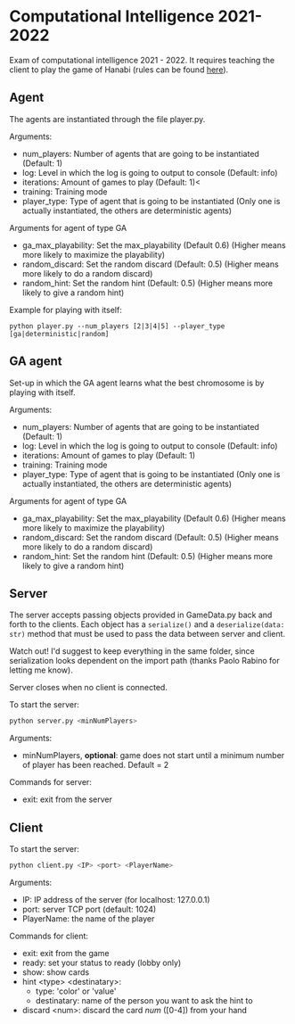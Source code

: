 # Computational Intelligence 2021-2022

Exam of computational intelligence 2021 - 2022. It requires teaching the client to play the game of Hanabi (rules can be found [here](https://www.spillehulen.dk/media/102616/hanabi-card-game-rules.pdf)).

## Agent

The agents are instantiated through the file player.py.

Arguments: 

+ num_players: Number of agents that are going to be instantiated (Default: 1)
+ log: Level in which the log is going to output to console (Default: info)
+ iterations: Amount of games to play (Default: 1)<
+ training: Training mode
+ player_type: Type of agent that is going to be instantiated (Only one is actually instantiated, the others are deterministic agents)

Arguments for agent of type GA
+ ga_max_playability: Set the max_playability (Default 0.6) (Higher means more likely to maximize the playability)
+ random_discard: Set the random discard (Default: 0.5) (Higher means more likely to do a random discard)
+ random_hint: Set the random hint (Default: 0.5) (Higher means more likely to give a random hint)

Example for playing with itself:
```
python player.py --num_players [2|3|4|5] --player_type [ga|deterministic|random]
```

## GA agent

Set-up in which the GA agent learns what the best chromosome is by playing with itself.

Arguments: 

+ num_players: Number of agents that are going to be instantiated (Default: 1)
+ log: Level in which the log is going to output to console (Default: info)
+ iterations: Amount of games to play (Default: 1)
+ training: Training mode
+ player_type: Type of agent that is going to be instantiated (Only one is actually instantiated, the others are deterministic agents)

Arguments for agent of type GA
+ ga_max_playability: Set the max_playability (Default 0.6) (Higher means more likely to maximize the playability)
+ random_discard: Set the random discard (Default: 0.5) (Higher means more likely to do a random discard)
+ random_hint: Set the random hint (Default: 0.5) (Higher means more likely to give a random hint)

## Server

The server accepts passing objects provided in GameData.py back and forth to the clients.
Each object has a ```serialize()``` and a ```deserialize(data: str)``` method that must be used to pass the data between server and client.

Watch out! I'd suggest to keep everything in the same folder, since serialization looks dependent on the import path (thanks Paolo Rabino for letting me know).

Server closes when no client is connected.

To start the server:

```bash
python server.py <minNumPlayers>
```

Arguments:

+ minNumPlayers, __optional__: game does not start until a minimum number of player has been reached. Default = 2


Commands for server:

+ exit: exit from the server

## Client

To start the server:

```bash
python client.py <IP> <port> <PlayerName>
```

Arguments:

+ IP: IP address of the server (for localhost: 127.0.0.1)
+ port: server TCP port (default: 1024)
+ PlayerName: the name of the player

Commands for client:

+ exit: exit from the game
+ ready: set your status to ready (lobby only)
+ show: show cards
+ hint \<type> \<destinatary>:
  + type: 'color' or 'value'
  + destinatary: name of the person you want to ask the hint to
+ discard \<num>: discard the card *num* (\[0-4]) from your hand
